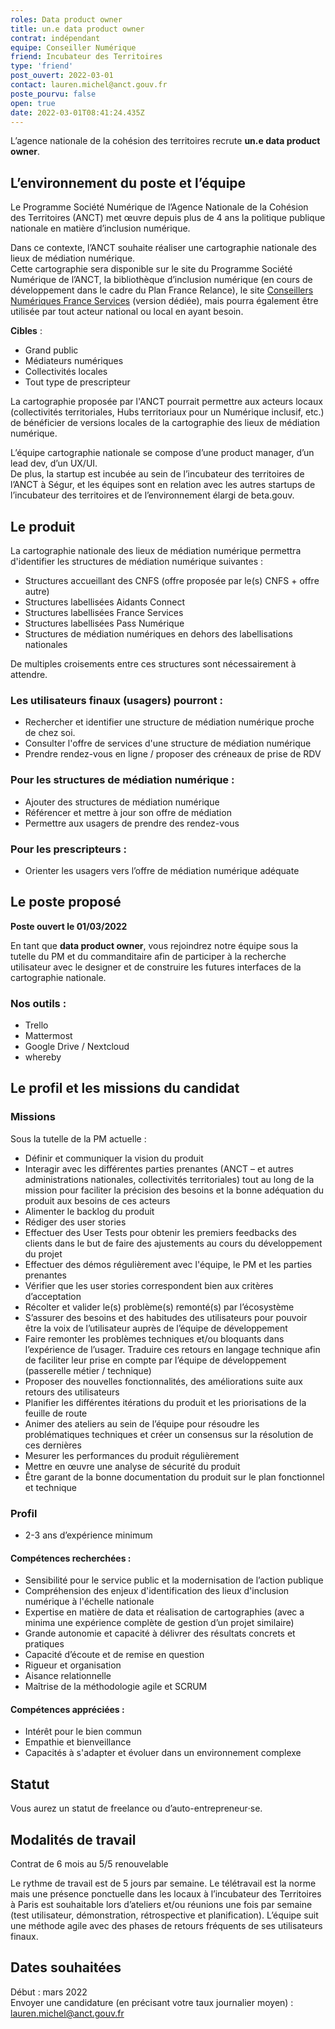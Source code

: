 ```yaml
---
roles: Data product owner
title: un.e data product owner
contrat: indépendant
equipe: Conseiller Numérique
friend: Incubateur des Territoires
type: 'friend'
post_ouvert: 2022-03-01
contact: lauren.michel@anct.gouv.fr
poste_pourvu: false
open: true
date: 2022-03-01T08:41:24.435Z
---
```

L’agence nationale de la cohésion des territoires recrute **un.e data product owner**.

## L’environnement du poste et l’équipe

Le Programme Société Numérique de l’Agence Nationale de la Cohésion des Territoires (ANCT) met œuvre depuis plus de 4 ans la politique publique nationale en matière d’inclusion numérique.

Dans ce contexte, l’ANCT souhaite réaliser une cartographie nationale des lieux de médiation numérique.  
Cette cartographie sera disponible sur le site du Programme Société Numérique de l’ANCT, la bibliothèque d’inclusion numérique (en cours de développement dans le cadre du Plan France Relance), le site [Conseillers Numériques  France Services](https://www.conseiller-numerique.gouv.fr/) (version dédiée), mais pourra également être utilisée par tout acteur national ou local en ayant besoin.

**Cibles** :

- Grand public
- Médiateurs numériques
- Collectivités locales
- Tout type de prescripteur

La cartographie proposée par l'ANCT pourrait permettre aux acteurs locaux (collectivités territoriales, Hubs territoriaux pour un Numérique inclusif, etc.) de bénéficier de versions locales de la cartographie des lieux de médiation numérique.

L’équipe cartographie nationale se compose d’une product manager, d’un lead dev, d’un UX/UI.  
De plus, la startup est incubée au sein de l’incubateur des territoires de l’ANCT à Ségur, et les équipes sont en relation avec les autres startups de l’incubateur des territoires et de l’environnement élargi de beta.gouv.

## Le produit

La cartographie nationale des lieux de médiation numérique permettra d'identifier les structures de médiation numérique suivantes :

- Structures accueillant des CNFS (offre proposée par le(s) CNFS + offre autre)
- Structures labellisées Aidants Connect
- Structures labellisées France Services
- Structures labellisées Pass Numérique
- Structures de médiation numériques en dehors des labellisations nationales

De multiples croisements entre ces structures sont nécessairement à attendre.

### Les utilisateurs finaux (usagers) pourront :

- Rechercher et identifier une structure de médiation numérique proche de chez soi.
- Consulter l'offre de services d'une structure de médiation numérique
- Prendre rendez-vous en ligne / proposer des créneaux de prise de RDV

### Pour les structures de médiation numérique :

- Ajouter des structures de médiation numérique
- Référencer et mettre à jour son offre de médiation
- Permettre aux usagers de prendre des rendez-vous

### Pour les prescripteurs :

- Orienter les usagers vers l’offre de médiation numérique adéquate

## Le poste proposé

**Poste ouvert le 01/03/2022**

En tant que **data product owner**, vous rejoindrez notre équipe sous la tutelle du PM et du commanditaire afin de participer à la recherche utilisateur avec le designer et de construire les futures  interfaces de la cartographie nationale.

### Nos outils :

- Trello
- Mattermost
- Google Drive / Nextcloud
- whereby

## Le profil et les missions du candidat

### Missions

Sous la tutelle de la PM actuelle :

- Définir et communiquer la vision du produit
- Interagir avec les différentes parties prenantes (ANCT – et autres administrations nationales, collectivités territoriales) tout au long de la mission pour faciliter la précision des besoins et la bonne adéquation du produit aux besoins de ces acteurs
- Alimenter le backlog du produit
- Rédiger des user stories
- Effectuer des User Tests pour obtenir les premiers feedbacks des clients dans le but de faire des ajustements au cours du développement du projet
- Effectuer des démos régulièrement avec l'équipe, le PM et les parties prenantes
- Vérifier que les user stories correspondent bien aux critères d’acceptation
- Récolter et valider le(s) problème(s) remonté(s) par l’écosystème
- S’assurer des besoins et des habitudes des utilisateurs pour pouvoir être la voix de l’utilisateur auprès de l’équipe de développement
- Faire remonter les problèmes techniques et/ou bloquants dans l’expérience de l’usager. Traduire ces retours en langage technique afin de faciliter leur prise en compte par l’équipe de développement (passerelle métier / technique)
- Proposer des nouvelles fonctionnalités, des améliorations suite aux retours des utilisateurs
- Planifier les différentes itérations du produit et les priorisations de la feuille de route
- Animer des ateliers au sein de l’équipe pour résoudre les problématiques techniques et créer un consensus sur la résolution de ces dernières
- Mesurer les performances du produit régulièrement
- Mettre en œuvre une analyse de sécurité du produit
- Être garant de la bonne documentation du produit sur le plan fonctionnel et technique

### Profil

- 2-3 ans d’expérience minimum

#### Compétences recherchées :

- Sensibilité pour le service public et la modernisation de l’action publique
- Compréhension des enjeux d'identification des lieux d'inclusion numérique à l'échelle nationale
- Expertise en matière de data et réalisation de cartographies (avec a minima une expérience complète de gestion d’un projet similaire)
- Grande autonomie et capacité à délivrer des résultats concrets et pratiques
- Capacité d’écoute et de remise en question
- Rigueur et organisation
- Aisance relationnelle
- Maîtrise de la méthodologie agile et SCRUM

#### Compétences appréciées :

- Intérêt pour le bien commun
- Empathie et bienveillance
- Capacités à s'adapter et évoluer dans un environnement complexe

## Statut

Vous aurez un statut de freelance ou d’auto-entrepreneur‧se.

## Modalités de travail

Contrat de 6 mois au 5/5 renouvelable  

Le rythme de travail est de 5 jours par semaine. Le télétravail est la norme mais une présence ponctuelle dans les locaux à l’incubateur des Territoires à Paris est souhaitable lors d’ateliers et/ou réunions une fois par semaine  (test utilisateur, démonstration, rétrospective et planification). L’équipe suit une méthode agile avec des phases de retours fréquents de ses utilisateurs finaux.

## Dates souhaitées

Début : mars 2022  
Envoyer une candidature (en précisant votre taux journalier moyen) : lauren.michel@anct.gouv.fr
